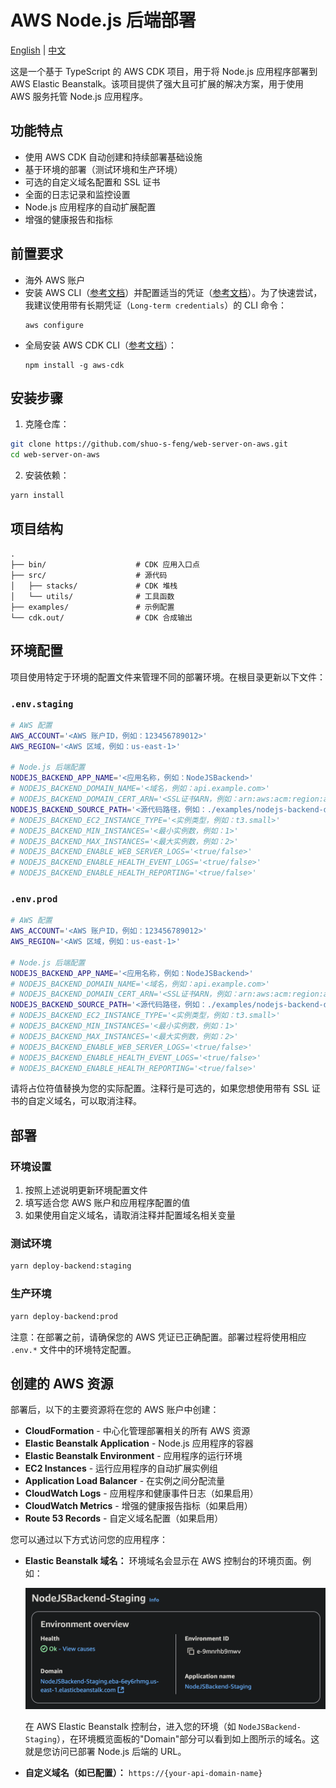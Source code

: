 # AWS Node.js 后端部署

[English](README.md) | [中文](README.zh.md)

这是一个基于 TypeScript 的 AWS CDK 项目，用于将 Node.js 应用程序部署到 AWS Elastic Beanstalk。该项目提供了强大且可扩展的解决方案，用于使用 AWS 服务托管 Node.js 应用程序。

## 功能特点

- 使用 AWS CDK 自动创建和持续部署基础设施
- 基于环境的部署（测试环境和生产环境）
- 可选的自定义域名配置和 SSL 证书
- 全面的日志记录和监控设置
- Node.js 应用程序的自动扩展配置
- 增强的健康报告和指标

## 前置要求

- 海外 AWS 账户
- 安装 AWS CLI（[参考文档](https://docs.aws.amazon.com/zh_cn/cli/latest/userguide/getting-started-install.html#getting-started-install-instructions)）并配置适当的凭证（[参考文档](https://docs.aws.amazon.com/zh_cn/cli/latest/userguide/getting-started-quickstart.html#getting-started-quickstart-new)）。为了快速尝试，我建议使用带有长期凭证（`Long-term credentials`）的 CLI 命令：
  ```
  aws configure
  ```
- 全局安装 AWS CDK CLI（[参考文档](https://docs.aws.amazon.com/zh_cn/cdk/v2/guide/getting-started.html#getting-started-install)）：
  ```
  npm install -g aws-cdk
  ```

## 安装步骤

1. 克隆仓库：

```bash
git clone https://github.com/shuo-s-feng/web-server-on-aws.git
cd web-server-on-aws
```

2. 安装依赖：

```bash
yarn install
```

## 项目结构

```
.
├── bin/                    # CDK 应用入口点
├── src/                    # 源代码
│   ├── stacks/             # CDK 堆栈
│   └── utils/              # 工具函数
├── examples/               # 示例配置
└── cdk.out/                # CDK 合成输出
```

## 环境配置

项目使用特定于环境的配置文件来管理不同的部署环境。在根目录更新以下文件：

### `.env.staging`

```bash
# AWS 配置
AWS_ACCOUNT='<AWS 账户ID，例如：123456789012>'
AWS_REGION='<AWS 区域，例如：us-east-1>'

# Node.js 后端配置
NODEJS_BACKEND_APP_NAME='<应用名称，例如：NodeJSBackend>'
# NODEJS_BACKEND_DOMAIN_NAME='<域名，例如：api.example.com>'
# NODEJS_BACKEND_DOMAIN_CERT_ARN='<SSL证书ARN，例如：arn:aws:acm:region:account:certificate/xxxx-xxxx-xxxx-xxxx>'
NODEJS_BACKEND_SOURCE_PATH='<源代码路径，例如：./examples/nodejs-backend-dist>'
# NODEJS_BACKEND_EC2_INSTANCE_TYPE='<实例类型，例如：t3.small>'
# NODEJS_BACKEND_MIN_INSTANCES='<最小实例数，例如：1>'
# NODEJS_BACKEND_MAX_INSTANCES='<最大实例数，例如：2>'
# NODEJS_BACKEND_ENABLE_WEB_SERVER_LOGS='<true/false>'
# NODEJS_BACKEND_ENABLE_HEALTH_EVENT_LOGS='<true/false>'
# NODEJS_BACKEND_ENABLE_HEALTH_REPORTING='<true/false>'
```

### `.env.prod`

```bash
# AWS 配置
AWS_ACCOUNT='<AWS 账户ID，例如：123456789012>'
AWS_REGION='<AWS 区域，例如：us-east-1>'

# Node.js 后端配置
NODEJS_BACKEND_APP_NAME='<应用名称，例如：NodeJSBackend>'
# NODEJS_BACKEND_DOMAIN_NAME='<域名，例如：api.example.com>'
# NODEJS_BACKEND_DOMAIN_CERT_ARN='<SSL证书ARN，例如：arn:aws:acm:region:account:certificate/xxxx-xxxx-xxxx-xxxx>'
NODEJS_BACKEND_SOURCE_PATH='<源代码路径，例如：./examples/nodejs-backend-dist>'
# NODEJS_BACKEND_EC2_INSTANCE_TYPE='<实例类型，例如：t3.small>'
# NODEJS_BACKEND_MIN_INSTANCES='<最小实例数，例如：1>'
# NODEJS_BACKEND_MAX_INSTANCES='<最大实例数，例如：2>'
# NODEJS_BACKEND_ENABLE_WEB_SERVER_LOGS='<true/false>'
# NODEJS_BACKEND_ENABLE_HEALTH_EVENT_LOGS='<true/false>'
# NODEJS_BACKEND_ENABLE_HEALTH_REPORTING='<true/false>'
```

请将占位符值替换为您的实际配置。注释行是可选的，如果您想使用带有 SSL 证书的自定义域名，可以取消注释。

## 部署

### 环境设置

1. 按照上述说明更新环境配置文件
2. 填写适合您 AWS 账户和应用程序配置的值
3. 如果使用自定义域名，请取消注释并配置域名相关变量

### 测试环境

```bash
yarn deploy-backend:staging
```

### 生产环境

```bash
yarn deploy-backend:prod
```

注意：在部署之前，请确保您的 AWS 凭证已正确配置。部署过程将使用相应 `.env.*` 文件中的环境特定配置。

## 创建的 AWS 资源

部署后，以下的主要资源将在您的 AWS 账户中创建：

- **CloudFormation** - 中心化管理部署相关的所有 AWS 资源
- **Elastic Beanstalk Application** - Node.js 应用程序的容器
- **Elastic Beanstalk Environment** - 应用程序的运行环境
- **EC2 Instances** - 运行应用程序的自动扩展实例组
- **Application Load Balancer** - 在实例之间分配流量
- **CloudWatch Logs** - 应用程序和健康事件日志（如果启用）
- **CloudWatch Metrics** - 增强的健康报告指标（如果启用）
- **Route 53 Records** - 自定义域名配置（如果启用）

您可以通过以下方式访问您的应用程序：

- **Elastic Beanstalk 域名：** 环境域名会显示在 AWS 控制台的环境页面。例如：

  ![Elastic Beanstalk Environment Domain Example](./examples/nodejs-elasticbeanstalk-domain-screenshot.png)

  在 AWS Elastic Beanstalk 控制台，进入您的环境（如 `NodeJSBackend-Staging`），在环境概览面板的"Domain"部分可以看到如上图所示的域名。这就是您访问已部署 Node.js 后端的 URL。

- **自定义域名（如已配置）：** `https://{your-api-domain-name}`
